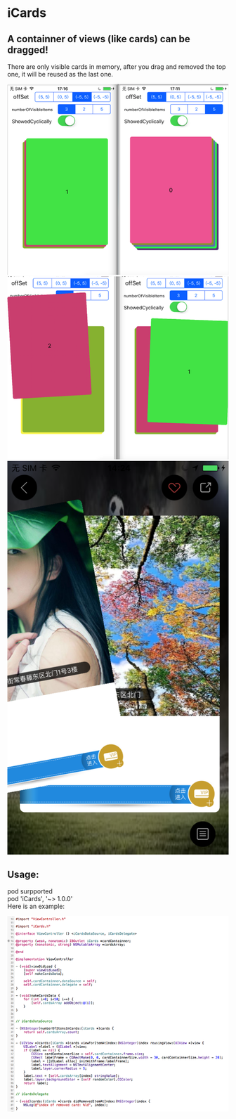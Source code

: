 # iCards
A containner of views (like cards) can be dragged!
---

There are only visible cards in memory, after you drag and removed the top one, it will be reused as the last one.

![iCards](https://github.com/DingHub/ScreenShots/blob/master/0.png)
![iCards](https://github.com/DingHub/ScreenShots/blob/master/1.png)
![iCards](https://github.com/DingHub/ScreenShots/blob/master/16.png)

Usage:
---
pod surpported<br>
pod 'iCards', '~> 1.0.0'<br>
Here is an example:<br>

![iCards](https://github.com/DingHub/ScreenShots/blob/master/2.png)

